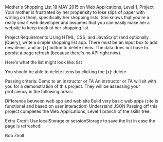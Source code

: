 Mother's Shopping List
18 MAY 2015 on Web Applications, Level 1, Project
Your mother is frustrated by her propensity to lose slips of paper with writing on them, specifically her shopping lists. She knows that you're a really smart web developer and assumes that you can easily make her a website to keep track of her shopping list.

Project Requirements
Using HTML, CSS, and JavaScript (and optionally jQuery), write a simple shopping list app. There must be an input box to add new items, and an [x] button to delete items. The data does not have to persist a page refresh (because there's no API right now).

Here's what the list might look like:
list

You should be able to delete items by clicking the [x]:
delete

Passing criteria: Demo to an instructor or TA
An instructor or TA will sit with you for a demonstration of this project. They will be assessing your proficiency in the following areas:

Difference between web app and web site
Build very basic web apps (site is functional and based on user interaction)
Understand JSON
Passing off this project completes the Web Applications, Level 1 branch of the skills tree.

Extra Credit
Use localStorage or sessionStorage to save the list in case the page is refreshed.

Bob Ziroll
